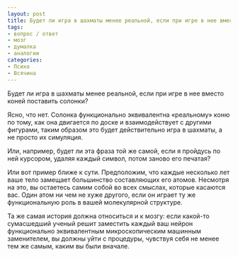 ```yaml
---
layout: post
title: Будет ли игра в шахматы менее реальной, если при игре в нее вместо коней поставить солонки?
tags:
- вопрос / ответ
- мозг
- думалка
- аналогии
categories:
- Психо
- Всячина
---
```

<article>
Будет ли игра в шахматы менее реальной, если при игре в нее вместо коней поставить солонки?

Ясно, что нет.
Солонка функционально эквивалентна «реальному» коню по тому, как она двигается по доске и взаимодействует с другими фигурами, таким образом это будет действительно игра в шахматы, а не просто их симуляция.

Или, например, будет ли эта фраза той же самой, если я пройдусь по ней курсором, удаляя каждый символ, потом заново его печатая?

Или вот пример ближе к сути.
Предположим, что каждые несколько лет ваше тело замещает большинство составляющих его атомов. Несмотря на это, вы остаетесь самим собой во всех смыслах, которые касаются вас. Один атом ни чем не хуже другого, если он играет ту же функциональную роль в вашей молекулярной структуре. 

Та же самая история должна относиться и к мозгу: если какой-то сумасшедший ученый решит заместить каждый ваш нейрон функционально эквивалентным микроскопическим машинным заменителем, вы должны уйти с процедуры, чувствуя себя не менее тем же самым, каким вы были вначале.

</article>